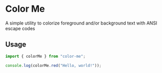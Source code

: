 # Color Me

A simple utility to colorize foreground and/or background text with ANSI escape
codes

## Usage

```typescript
import { colorMe } from "color-me";

console.log(colorMe.red("Hello, world!"));
```
